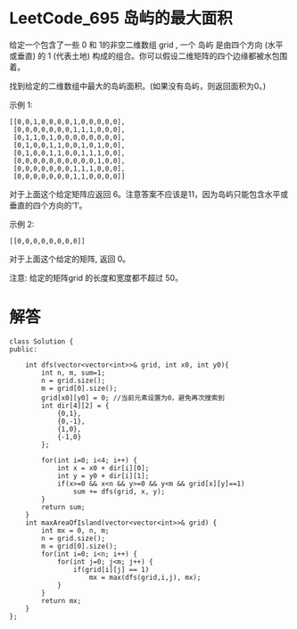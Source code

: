 # LeetCode_695 岛屿的最大面积
给定一个包含了一些 0 和 1的非空二维数组 grid , 一个 岛屿 是由四个方向 (水平或垂直) 的 1 (代表土地) 构成的组合。你可以假设二维矩阵的四个边缘都被水包围着。

找到给定的二维数组中最大的岛屿面积。(如果没有岛屿，则返回面积为0。)

示例 1:
```
[[0,0,1,0,0,0,0,1,0,0,0,0,0],
 [0,0,0,0,0,0,0,1,1,1,0,0,0],
 [0,1,1,0,1,0,0,0,0,0,0,0,0],
 [0,1,0,0,1,1,0,0,1,0,1,0,0],
 [0,1,0,0,1,1,0,0,1,1,1,0,0],
 [0,0,0,0,0,0,0,0,0,0,1,0,0],
 [0,0,0,0,0,0,0,1,1,1,0,0,0],
 [0,0,0,0,0,0,0,1,1,0,0,0,0]]
```
对于上面这个给定矩阵应返回 6。注意答案不应该是11，因为岛屿只能包含水平或垂直的四个方向的‘1’。

示例 2:
```
[[0,0,0,0,0,0,0,0]]
```
对于上面这个给定的矩阵, 返回 0。

注意: 给定的矩阵grid 的长度和宽度都不超过 50。

# 解答
```
class Solution {
public:
 
    int dfs(vector<vector<int>>& grid, int x0, int y0){
        int n, m, sum=1;
        n = grid.size();
        m = grid[0].size();
        grid[x0][y0] = 0; //当前元素设置为0，避免再次搜索到
        int dir[4][2] = {
            {0,1},
            {0,-1},
            {1,0},
            {-1,0}
        };
 
        for(int i=0; i<4; i++) {
            int x = x0 + dir[i][0];
            int y = y0 + dir[i][1];
            if(x>=0 && x<n && y>=0 && y<m && grid[x][y]==1)
                sum += dfs(grid, x, y);
        }
        return sum;
    }
    int maxAreaOfIsland(vector<vector<int>>& grid) {
        int mx = 0, n, m;
        n = grid.size();
        m = grid[0].size();
        for(int i=0; i<n; i++) {
            for(int j=0; j<m; j++) {
                if(grid[i][j] == 1)   
                    mx = max(dfs(grid,i,j), mx);
            }
        }
        return mx;
    }
};

```